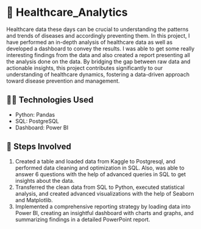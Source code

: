 # :hospital: Healthcare_Analytics
Healthcare data these days can be crucial to understanding the patterns and trends of diseases and accordingly preventing them. In this project, I have performed an in-depth analysis of healthcare data as well as developed a dashboard to convey the results. I was able to get some really interesting findings from the data and also created a report presenting all the analysis done on the data. By bridging the gap between raw data and actionable insights, this project contributes significantly to our understanding of healthcare dynamics, fostering a data-driven approach toward disease prevention and management.
## :woman_technologist: Technologies Used
- Python: Pandas
- SQL: PostgreSQL
- Dashboard: Power BI
## :dart: Steps Involved 
1. Created a table and loaded data from Kaggle to Postgresql, and performed data cleaning and optimization in SQL. Also, was able to answer 6 questions with the help of advanced queries in SQL to get insights about the data.
2. Transferred the clean data from SQL to Python, executed statistical analysis, and created advanced visualizations with the help of Seaborn and Matplotlib.
3. Implemented a comprehensive reporting strategy by loading data into Power BI, creating an insightful dashboard with charts and graphs, and summarizing findings in a detailed PowerPoint report. 
